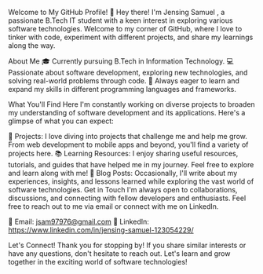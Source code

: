 Welcome to My GitHub Profile! 👋
Hey there! I'm Jensing Samuel , a passionate B.Tech IT student with a keen interest in exploring various software technologies. 
Welcome to my corner of GitHub, where I love to tinker with code, experiment with different projects, and share my learnings along the way.

About Me
🎓 Currently pursuing B.Tech in Information Technology.
💻 Passionate about software development, exploring new technologies, and solving real-world problems through code.
🌱 Always eager to learn and expand my skills in different programming languages and frameworks.

What You'll Find Here
I'm constantly working on diverse projects to broaden my understanding of software development and its applications. Here's a glimpse of what you can expect:

🚀 Projects: I love diving into projects that challenge me and help me grow. From web development to mobile apps and beyond, you'll find a variety of projects here.
📚 Learning Resources: I enjoy sharing useful resources, tutorials, and guides that have helped me in my journey. Feel free to explore and learn along with me!
📝 Blog Posts: Occasionally, I'll write about my experiences, insights, and lessons learned while exploring the vast world of software technologies.
Get in Touch
I'm always open to collaborations, discussions, and connecting with fellow developers and enthusiasts. Feel free to reach out to me via email or connect with me on LinkedIn.

📧 Email: jsam97976@gmail.com
💼 LinkedIn: https://www.linkedin.com/in/jensing-samuel-123054229/

Let's Connect!
Thank you for stopping by! If you share similar interests or have any questions, don't hesitate to reach out. Let's learn and grow together in the exciting world of software technologies!

